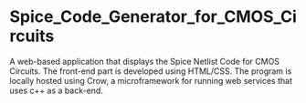 # Spice_Code_Generator_for_CMOS_Circuits
A web-based application that displays the Spice Netlist Code for CMOS Circuits. The front-end part is developed using HTML/CSS. The program is locally hosted using Crow, a microframework for running web services that uses c++ as a back-end. 
